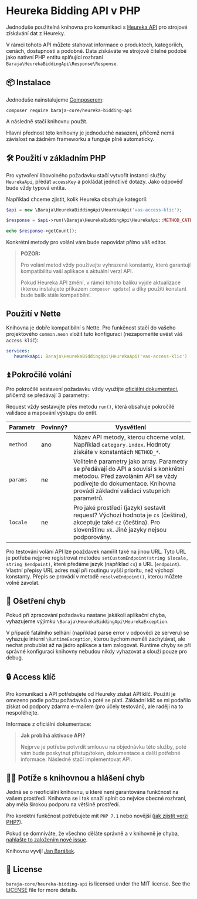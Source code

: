 Heureka Bidding API v PHP
=========================

Jednoduše použitelná knihovna pro komunikaci s [Heureka API](https://sluzby.heureka.cz/napoveda/bidding-api/) pro strojové získávání dat z Heureky.

V rámci tohoto API můžete stahovat informace o produktech, kategoriích, cenách, dostupnosti a podobně. Data získáváte ve strojově čitelné podobě jako nativní PHP entitu splňující rozhraní `Baraja\HeurekaBiddingApi\Response\Response`.

📦 Instalace
------------

Jednoduše nainstalujeme [Composerem](https://php.baraja.cz/composer):

```shell
composer require baraja-core/heureka-bidding-api
```

A následně stačí knihovnu použít.

Hlavní přednost této knihovny je jednoduché nasazení, přičemž nemá závislost na žádném frameworku a funguje plně automaticky.

🛠️ Použití v základním PHP
--------------------------

Pro vytvoření libovolného požadavku stačí vytvořit instanci služby `HeurekaApi`, předat `accessKey` a pokládat jednotlivé dotazy. Jako odpověď bude vždy typová entita.

Například chceme zjistit, kolik Heureka obsahuje kategorií:

```php
$api = new \Baraja\HeurekaBiddingApi\HeurekaApi('vas-access-klic');

$response = $api->run(\Baraja\HeurekaBiddingApi\HeurekaApi::METHOD_CATEGORY_INDEX);

echo $response->getCount();
```

Konkrétní metody pro volání vám bude napovídat přímo váš editor.

> **POZOR:**
>
> Pro volání metod vždy používejte vyhrazené konstanty, které garantují kompatibilitu vaší aplikace s aktuální verzí API.
>
> Pokud Heureka API změní, v rámci tohoto balíku vyjde aktualizace (kterou instalujete příkazem `composer update`) a díky použití konstant bude balík stále kompatibilní.

Použití v Nette
---------------

Knihovna je dobře kompatibilní s Nette. Pro funkčnost stačí do vašeho projektového `common.neon` vložit tuto konfiguraci (nezapomeňte uvést váš `access klíč`):

```yaml
services:
   heurekaApi: Baraja\HeurekaBiddingApi\HeurekaApi('vas-access-klic')
```

⏫ Pokročilé volání
-------------------

Pro pokročilé sestavení požadavku vždy využijte [oficiální dokumentaci](https://api.heureka.cz/bidding_api/v1/apidoc), přičemž se předávají 3 parametry:

Request vždy sestavujte přes metodu `run()`, která obsahuje pokročilé validace a mapování výstupu do entit.

| Parametr | Povinný? | Vysvětlení |
|----------|----------|------------|
| `method` | ano      | Název API metody, kterou chceme volat. Například `category.index`. Hodnoty získáte v konstantách `METHOD_*`. |
| `params` | ne       | Volitelné parametry jako array. Parametry se předávají do API a souvisí s konkrétní metodou. Před zavoláním API se vždy podívejte do dokumentace. Knihovna provádí základní validaci vstupních parametrů. |
| `locale` | ne       | Pro jaké prostředí (jazyk) sestavit request? Výchozí hodnota je `cs` (čeština), akceptuje také `cz` (čeština). Pro slovenštinu `sk`. Jiné jazyky nejsou podporovány. |

Pro testování volání API lze poaždavek namířit také na jinou URL. Tyto URL je potřeba nejprve registrovat metodou `setCustomEndpoint(string $locale, string $endpoint)`, které předáme jazyk (například `cs`) a URL (`endpoint`). Vlastní přepisy URL adres mají při routingu vyšší prioritu, než výchozí konstanty. Přepis se provádí v metodě `resolveEndpoint()`, kterou můžete volně zavolat.

🧪 Ošetření chyb
----------------

Pokud při zpracování požadavku nastane jakákoli aplikační chyba, vyhazujeme výjimku `\Baraja\HeurekaBiddingApi\HeurekaException`.

V případě fatálního selhání (například parse error v odpovědi ze serveru) se vyhazuje interní `\RuntimeException`, kterou bychom neměli zachytávat, ale nechat probublat až na jádro aplikace a tam zalogovat. Runtime chyby se při správné konfiguraci knihovny nebudou nikdy vyhazovat a slouží pouze pro debug.

🔒 Access klíč
--------------

Pro komunikaci s API potřebujete od Heureky získat API klíč. Použití je omezeno podle počtu požadavků a poté se platí. Základní klíč se mi podařilo získat od podpory zdarma e-mailem (pro účely testování), ale raději na to nespoléhejte.

Informace z oficiální dokumentace:

> **Jak probíhá aktivace API?**
>
> Nejprve je potřeba potvrdit smlouvu na objednávku této služby, poté vám bude poskytnut přístup/token, dokumentace a další potřebné informace. Následně stačí implementovat API.

👷‍♀️ Potíže s knihovnou a hlášení chyb
---------------------------------------

Jedná se o neoficiální knihovnu, u které není garantována funkčnost na vašem prostředí. Knihovna se i tak snaží splnit co nejvíce obecné rozhraní, aby měla širokou podporu na většině prostředí.

Pro korektní funkčnost potřebujete mít `PHP 7.1` nebo novější ([jak zjistit verzi PHP?](https://php.baraja.cz/info)).

Pokud se domníváte, že všechno děláte správně a v knihovně je chyba, [nahlašte to založením nové issue](https://github.com/baraja-core/heureka-bidding-api/issues).

Knihovnu vyvíjí [Jan Barášek](https://baraja.cz).

📄 License
-----------

`baraja-core/heureka-bidding-api` is licensed under the MIT license. See the [LICENSE](https://github.com/baraja-core/heureka-bidding-api/blob/master/LICENSE) file for more details.
